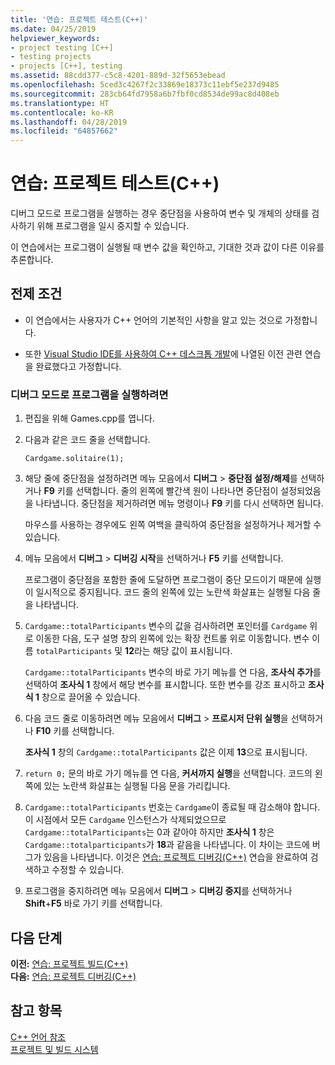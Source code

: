 ```yaml
---
title: '연습: 프로젝트 테스트(C++)'
ms.date: 04/25/2019
helpviewer_keywords:
- project testing [C++]
- testing projects
- projects [C++], testing
ms.assetid: 88cdd377-c5c8-4201-889d-32f5653ebead
ms.openlocfilehash: 5ced3c4267f2c33869e18373c11ebf5e237d9485
ms.sourcegitcommit: 283cb64fd7958a6b7fbf0cd8534de99ac8d408eb
ms.translationtype: HT
ms.contentlocale: ko-KR
ms.lasthandoff: 04/28/2019
ms.locfileid: "64857662"
---
```

# <a name="walkthrough-testing-a-project-c"></a>연습: 프로젝트 테스트(C++)

디버그 모드로 프로그램을 실행하는 경우 중단점을 사용하여 변수 및 개체의 상태를 검사하기 위해 프로그램을 일시 중지할 수 있습니다.

이 연습에서는 프로그램이 실행될 때 변수 값을 확인하고, 기대한 것과 값이 다른 이유를 추론합니다.

## <a name="prerequisites"></a>전제 조건

- 이 연습에서는 사용자가 C++ 언어의 기본적인 사항을 알고 있는 것으로 가정합니다.

- 또한 [Visual Studio IDE를 사용하여 C++ 데스크톱 개발](../ide/using-the-visual-studio-ide-for-cpp-desktop-development.md)에 나열된 이전 관련 연습을 완료했다고 가정합니다.

### <a name="to-run-a-program-in-debug-mode"></a>디버그 모드로 프로그램을 실행하려면

1. 편집을 위해 Games.cpp를 엽니다.

1. 다음과 같은 코드 줄을 선택합니다.

   `Cardgame.solitaire(1);`

1. 해당 줄에 중단점을 설정하려면 메뉴 모음에서 **디버그** > **중단점 설정/해제**를 선택하거나 **F9** 키를 선택합니다. 줄의 왼쪽에 빨간색 원이 나타나면 중단점이 설정되었음을 나타냅니다. 중단점을 제거하려면 메뉴 명령이나 **F9** 키를 다시 선택하면 됩니다.

   마우스를 사용하는 경우에도 왼쪽 여백을 클릭하여 중단점을 설정하거나 제거할 수 있습니다.

1. 메뉴 모음에서 **디버그** > **디버깅 시작**을 선택하거나 **F5** 키를 선택합니다.

   프로그램이 중단점을 포함한 줄에 도달하면 프로그램이 중단 모드이기 때문에 실행이 일시적으로 중지됩니다. 코드 줄의 왼쪽에 있는 노란색 화살표는 실행될 다음 줄을 나타냅니다.

1. `Cardgame::totalParticipants` 변수의 값을 검사하려면 포인터를 `Cardgame` 위로 이동한 다음, 도구 설명 창의 왼쪽에 있는 확장 컨트롤 위로 이동합니다. 변수 이름 `totalParticipants` 및 **12**라는 해당 값이 표시됩니다.

   `Cardgame::totalParticipants` 변수의 바로 가기 메뉴를 연 다음, **조사식 추가**를 선택하여 **조사식 1** 창에서 해당 변수를 표시합니다. 또한 변수를 강조 표시하고 **조사식 1** 창으로 끌어올 수 있습니다.

1. 다음 코드 줄로 이동하려면 메뉴 모음에서 **디버그** > **프로시저 단위 실행**을 선택하거나 **F10** 키를 선택합니다.

   **조사식 1** 창의 `Cardgame::totalParticipants` 값은 이제 **13**으로 표시됩니다.

1. `return 0;` 문의 바로 가기 메뉴를 연 다음, **커서까지 실행**을 선택합니다. 코드의 왼쪽에 있는 노란색 화살표는 실행될 다음 문을 가리킵니다.

1. `Cardgame::totalParticipants` 번호는 `Cardgame`이 종료될 때 감소해야 합니다. 이 시점에서 모든 `Cardgame` 인스턴스가 삭제되었으므로 `Cardgame::totalParticipants`는 0과 같아야 하지만 **조사식 1** 창은 `Cardgame::totalparticipants`가 **18**과 같음을 나타냅니다. 이 차이는 코드에 버그가 있음을 나타냅니다. 이것은 [연습: 프로젝트 디버깅(C++)](../ide/walkthrough-debugging-a-project-cpp.md) 연습을 완료하여 검색하고 수정할 수 있습니다.

1. 프로그램을 중지하려면 메뉴 모음에서 **디버그** > **디버깅 중지**를 선택하거나 **Shift**+**F5** 바로 가기 키를 선택합니다.

## <a name="next-steps"></a>다음 단계

**이전:** [연습: 프로젝트 빌드(C++)](../ide/walkthrough-building-a-project-cpp.md)<br/>
**다음:** [연습: 프로젝트 디버깅(C++)](../ide/walkthrough-debugging-a-project-cpp.md)<br/>

## <a name="see-also"></a>참고 항목

[C++ 언어 참조](../cpp/cpp-language-reference.md)<br/>
[프로젝트 및 빌드 시스템](../build/projects-and-build-systems-cpp.md)<br/>
